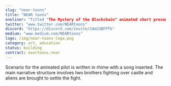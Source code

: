 ```yaml
---
slug: "near-toons"
title: "NEAR toons"
oneliner: "Titled "The Mystery of the Blockchain" animated short presents what is Blockchain in funny way suitable for wide audience. We call the project NEAR toons because it is toons for NEAR 🙆‍♂️🛸"
twitter: "www.twitter.com/NEARtoons"
discord: "https://discord.com/invite/CAmCUBFPTk"
medium: "www.medium.com/NEARtoons"
logo: /img/near-toons-logo.png
category: art, education
status: building
contract: neartoons.near
---
```


Scenario for the animated pilot is written in rhime with a song inserted. The main narrative structure involves two brothers fighting over castle and aliens are brought to settle the fight.
